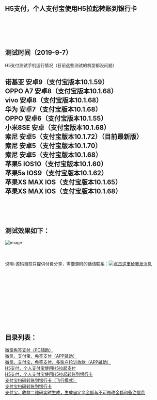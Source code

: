 H5支付，个人支付宝使用H5拉起转账到银行卡
-
<br>
<br>
<br>
<br>

测试时间（2019-9-7）
-
H5支付测试手机运行情况（目前这些测试的机型都没问题）<br>

诺基亚 安卓9（支付宝版本10.1.59）<br>
OPPO A7 安卓8（支付宝版本10.1.68）<br>
vivo 安卓8（支付宝版本10.1.68）<br>
华为 安卓7（支付宝版本10.1.68）<br>
OPPO 安卓6（支付宝版本10.1.55）<br>
小米8SE 安卓（支付宝版本10.1.68）<br>
索尼 安卓5（支付宝版本10.1.72）（目前最新版）<br>
索尼 安卓5（支付宝版本10.1.70）<br>
索尼 安卓5（支付宝版本10.1.68）<br>
苹果5 IOS10（支付宝版本10.1.60）<br>
苹果5s IOS9（支付宝版本10.1.62）<br>
苹果XS MAX IOS（支付宝版本10.1.65）<br>
苹果XS MAX IOS（支付宝版本10.1.68）<br>
<br>
<br>
<br>
<br>
测试效果如下：
-

![image](https://github.com/fly-unique/h5toyh/blob/master/h5toyh.gif)
<br>
<br>
<br>
<br>
说明-源码目前只提供付费分享，需要源码的话请联系：<a target="_blank" href="http://wpa.qq.com/msgrd?v=3&uin=3104605228&site=qq&menu=yes"><img border="0" src="http://wpa.qq.com/pa?p=2:3104605228:51" alt="点击这里给我发消息" title="点击这里给我发消息"/></a><br>
<br>
<br>
<br>
<br>
<br>
<br>
<br>
<br>
<br>
<br>
<br>
<h2>目录列表：</h2>
<a href="https://github.com/fly-unique/pc_pay">微信免签支付（PC辅助）</a><br>
<a href="https://github.com/fly-unique/pay">微信，支付宝，免签支付（APP辅助）</a><br>
<a href="https://github.com/fly-unique/ManyUsers">微信，支付宝，免签支付，多账户轮训收款（APP辅助）</a><br>
<a href="https://github.com/fly-unique/h5pay">H5支付，个人支付宝使用H5拉起支付</a><br>
<a href="https://github.com/fly-unique/h5toyh">H5支付，个人支付宝使用H5拉起转账到银行卡</a><br>
<a href="https://github.com/fly-unique/h5toyhfx">支付宝扫码转账到银行卡（飞行模式）</a><br>
<a href="https://github.com/fly-unique/zztoyh">支付宝扫码转账到银行卡</a><br>
<a href="https://github.com/fly-unique/zhifubao">支付宝，收款二维码实时生成，生成自定义金额与不可修改金额和备注信息</a><br>









